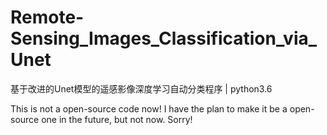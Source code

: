 # Remote-Sensing_Images_Classification_via_Unet
基于改进的Unet模型的遥感影像深度学习自动分类程序 | python3.6

This is not a open-source code now! I have the plan to make it be a open-source one in the future, but not now. Sorry!
